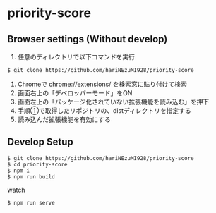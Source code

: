 # priority-score

## Browser settings (Without develop)

1. 任意のディレクトリで以下コマンドを実行

```
$ git clone https://github.com/hariNEzuMI928/priority-score
```

1. Chromeで chrome://extensions/ を検索窓に貼り付けて検索
2. 画面右上の「デベロッパーモード」をON
3. 画面左上の「パッケージ化されていない拡張機能を読み込む」を押下
4. 手順①で取得したリポジトリの、distディレクトリを指定する
5. 読み込んだ拡張機能を有効にする

## Develop Setup

```
$ git clone https://github.com/hariNEzuMI928/priority-score
$ cd priority-score
$ npm i
$ npm run build
```

watch
```
$ npm run serve
```

